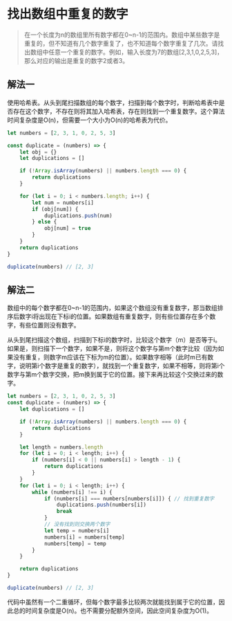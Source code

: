 # 找出数组中重复的数字

> 在一个长度为n的数组里所有数字都在0~n-1的范围内。数组中某些数字是重复的，但不知道有几个数字重复了，也不知道每个数字重复了几次。请找出数组中任意一个重复的数字。例如，输入长度为7的数组[2,3,1,0,2,5,3]，那么对应的输出是重复的数字2或者3。

## 解法一

使用哈希表。从头到尾扫描数组的每个数字，扫描到每个数字时，判断哈希表中是否存在这个数字，不存在则将其加入哈希表，存在则找到一个重复数字。这个算法时间复杂度是O(n)，但需要一个大小为O(n)的哈希表为代价。

```js
let numbers = [2, 3, 1, 0, 2, 5, 3]

const duplicate = (numbers) => {
    let obj = {}
    let duplications = []

    if (!Array.isArray(numbers) || numbers.length === 0) {
        return duplications
    }

    for (let i = 0; i < numbers.length; i++) {
        let num = numbers[i]
        if (obj[num]) {
            duplications.push(num)
        } else {
            obj[num] = true
        }
    }
    return duplications
}

duplicate(numbers) // [2, 3]
```

## 解法二

数组中的每个数字都在0~n-1的范围内，如果这个数组没有重复数字，那当数组排序后数字i将出现在下标i的位置。如果数组有重复数字，则有些位置存在多个数字，有些位置则没有数字。

从头到尾扫描这个数组，扫描到下标i的数字时，比较这个数字（m）是否等于i。如果是，则扫描下一个数字，如果不是，则将这个数字与第m个数字比较（因为如果没有重复，则数字m应该在下标为m的位置）。如果数字相等（此时m已有数字，说明第i个数字是重复的数字），就找到一个重复数字，如果不相等，则将第i个数字与第m个数字交换，把m换到属于它的位置。接下来再比较这个交换过来的数字。

```js
let numbers = [2, 3, 1, 0, 2, 5, 3]
const duplicate = (numbers) => {
    let duplications = []

    if (!Array.isArray(numbers) || numbers.length === 0) {
        return duplications
    }

    let length = numbers.length
    for (let i = 0; i < length; i++) {
        if (numbers[i] < 0 || numbers[i] > length - 1) {
            return duplications
        }
    }
    for (let i = 0; i < length; i++) {
        while (numbers[i] !== i) {
            if (numbers[i] === numbers[numbers[i]]) { // 找到重复数字
                duplications.push(numbers[i])
                break
            }
            // 没有找到则交换两个数字
            let temp = numbers[i]
            numbers[i] = numbers[temp]
            numbers[temp] = temp
        }
    }

    return duplications
}

duplicate(numbers) // [2, 3]
```

代码中虽然有一个二重循环，但每个数字最多比较两次就能找到属于它的位置，因此总的时间复杂度是O(n)。也不需要分配额外空间，因此空间复杂度为O(1)。